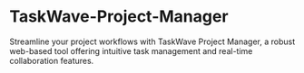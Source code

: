 # TaskWave-Project-Manager
Streamline your project workflows with TaskWave Project Manager, a robust web-based tool offering intuitive task management and real-time collaboration features.
